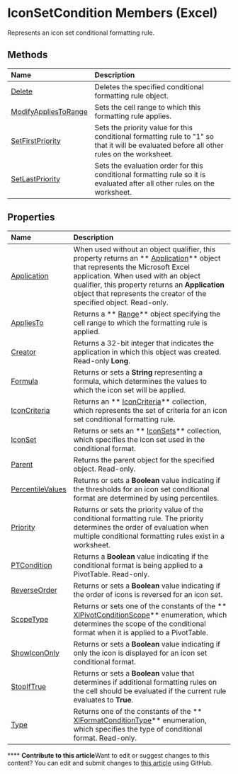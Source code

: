 
# IconSetCondition Members (Excel)
Represents an icon set conditional formatting rule.

## Methods



|**Name**|**Description**|
|:-----|:-----|
| [Delete](cd9d4874-8d2c-3423-2264-95b335078c2f.md)|Deletes the specified conditional formatting rule object.|
| [ModifyAppliesToRange](89f13781-2641-4cba-061b-cc82b479b6df.md)|Sets the cell range to which this formatting rule applies.|
| [SetFirstPriority](9d37baef-3e0d-95fa-a251-d60f20830625.md)|Sets the priority value for this conditional formatting rule to "1" so that it will be evaluated before all other rules on the worksheet.|
| [SetLastPriority](b1003681-b5ac-85ab-dd9c-8a13685694d6.md)|Sets the evaluation order for this conditional formatting rule so it is evaluated after all other rules on the worksheet.|

## Properties



|**Name**|**Description**|
|:-----|:-----|
| [Application](a61b039d-9b67-994b-4e00-f7b8a34a63e1.md)|When used without an object qualifier, this property returns an  ** [Application](19b73597-5cf9-4f56-8227-b5211f657f6f.md)** object that represents the Microsoft Excel application. When used with an object qualifier, this property returns an **Application** object that represents the creator of the specified object. Read-only.|
| [AppliesTo](f8a3b01b-8b4f-124c-6eb7-060625ef6e70.md)|Returns a  ** [Range](b8207778-0dcc-4570-1234-f130532cc8cd.md)** object specifying the cell range to which the formatting rule is applied.|
| [Creator](1d8441b4-b8df-9fe1-60f4-a3da1c9b2e57.md)|Returns a 32-bit integer that indicates the application in which this object was created. Read-only  **Long**.|
| [Formula](c09e8f84-a01c-4ffd-46b1-5efaae0849a0.md)|Returns or sets a  **String** representing a formula, which determines the values to which the icon set will be applied.|
| [IconCriteria](d1e8b186-2f84-3160-9a57-be7d1a38889d.md)|Returns an  ** [IconCriteria](c3b0480a-6def-c315-32ed-137b64708810.md)** collection, which represents the set of criteria for an icon set conditional formatting rule.|
| [IconSet](8e0529d5-1c15-744e-2391-7229bcbcd043.md)|Returns or sets an  ** [IconSets](2197741e-8139-0098-d194-610fa28fa6c8.md)** collection, which specifies the icon set used in the conditional format.|
| [Parent](fa2260b1-f987-25c6-29d1-ac3786599fe4.md)|Returns the parent object for the specified object. Read-only.|
| [PercentileValues](0e6c4d7d-f639-c394-b88a-c47c222a9379.md)|Returns or sets a  **Boolean** value indicating if the thresholds for an icon set conditional format are determined by using percentiles.|
| [Priority](c2f72c35-702a-cae7-ffde-ad7075c8dc75.md)|Returns or sets the priority value of the conditional formatting rule. The priority determines the order of evaluation when multiple conditional formatting rules exist in a worksheet.|
| [PTCondition](66b29dd4-83e3-2f85-7ff5-7ed948b93e50.md)|Returns a  **Boolean** value indicating if the conditional format is being applied to a PivotTable. Read-only.|
| [ReverseOrder](cd42262e-06b0-04d5-c962-00f937d0d5dc.md)|Returns or sets a  **Boolean** value indicating if the order of icons is reversed for an icon set.|
| [ScopeType](e2198d8b-0286-b199-59aa-7b3a69669b65.md)|Returns or sets one of the constants of the  ** [XlPivotConditionScope](4a2800cc-624b-18df-2d2a-cbb604a83042.md)** enumeration, which determines the scope of the conditional format when it is applied to a PivotTable.|
| [ShowIconOnly](4613f7ae-8282-755f-4a1c-fd6b01de0141.md)|Returns or sets a  **Boolean** value indicating if only the icon is displayed for an icon set conditional format.|
| [StopIfTrue](82032e96-74d2-2864-af29-a04d052bb43c.md)|Returns or sets a  **Boolean** value that determines if additional formatting rules on the cell should be evaluated if the current rule evaluates to **True**.|
| [Type](d29e1e46-4ae7-15ed-c998-ec241072e540.md)|Returns one of the constants of the  ** [XlFormatConditionType](ae97c695-f56a-c9ee-91b0-dac413c93428.md)** enumeration, which specifies the type of conditional format. Read-only.|

****   **Contribute to this article**Want to edit or suggest changes to this content? You can edit and submit changes to  [this article](https://github.com/jhershey00/VBA_Excel_Test/OpenXMLCon/articles/5ea20648-be46-7b8b-be31-368fc98329ab.md) using GitHub.

